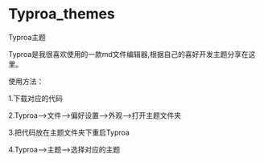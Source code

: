 # Typroa_themes
Typroa主题

Typroa是我很喜欢使用的一款md文件编辑器,根据自己的喜好开发主题分享在这里。

使用方法：

1.下载对应的代码

2.Typroa-->文件-->偏好设置-->外观-->打开主题文件夹

3.把代码放在主题文件夹下重启Typroa

4.Typroa-->主题-->选择对应的主题
